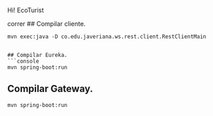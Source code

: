 Hi!
EcoTurist

correr ## Compilar cliente.
```console
mvn exec:java -D co.edu.javeriana.ws.rest.client.RestClientMain


## Compilar Eureka.
```console
mvn spring-boot:run
```
## Compilar Gateway.
```console
mvn spring-boot:run

